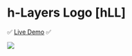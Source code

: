 # h-Layers Logo [hLL]

:white_check_mark: [Live Demo](https://htmlpreview.github.io/?https://github.com/HG7777/h-Layers-Logo/blob/master/index.html) :white_check_mark:

<img src='http://www.w3.org/2000/svg'>
